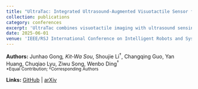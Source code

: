 ```yaml
---
title: "UltraTac: Integrated Ultrasound-Augmented Visuotactile Sensor for Enhanced Robotic Perception"
collection: publications
category: conferences
excerpt: 'UltraTac combines visuotactile imaging with ultrasound sensing through a coaxial optoacoustic architecture for enhanced robotic perception.'
date: 2025-06-01
venue: 'IEEE/RSJ International Conference on Intelligent Robots and Systems (IROS 2025)'
---
```


**Authors:** Junhao Gong<sup>*</sup>, Kit-Wa Sou<sup>*</sup>, Shoujie Li<sup>†</sup>, Changqing Guo, Yan Huang, Chuqiao Lyu, Ziwu Song, Wenbo Ding<sup>†</sup>  
<small>*Equal Contribution; †Corresponding Authors</small>

**Links:** [GitHub](https://github.com/JUMP-HOWL/UltraTac) | [arXiv](https://arxiv.org/abs/2508.20982)